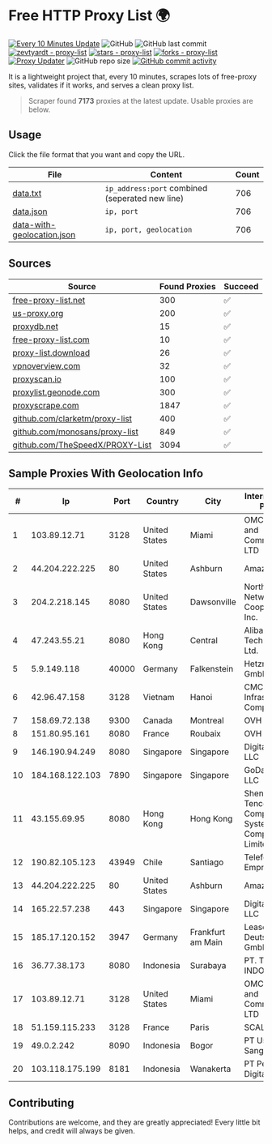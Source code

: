 
# Free HTTP Proxy List 🌍

[![Every 10 Minutes Update](https://github.com/mertguvencli/http-proxy-list/actions/workflows/main.yml/badge.svg?branch=main)](https://github.com/mertguvencli/http-proxy-list/actions/workflows/main.yml)
![GitHub](https://img.shields.io/github/license/mertguvencli/http-proxy-list)
![GitHub last commit](https://img.shields.io/github/last-commit/mertguvencli/http-proxy-list)
[![zevtyardt - proxy-list](https://img.shields.io/static/v1?label=zevtyardt&message=proxy-list&color=blue&logo=github)](https://github.com/zevtyardt/proxy-list "Go to GitHub repo")
[![stars - proxy-list](https://img.shields.io/github/stars/zevtyardt/proxy-list?style=social)](https://github.com/zevtyardt/proxy-list)
[![forks - proxy-list](https://img.shields.io/github/forks/zevtyardt/proxy-list?style=social)](https://github.com/zevtyardt/proxy-list)
[![Proxy Updater](https://github.com/zevtyardt/proxy-list/workflows/Proxy%20Updater/badge.svg)](https://github.com/zevtyardt/proxy-list/actions?query=workflow:"Proxy+Updater")
![GitHub repo size](https://img.shields.io/github/repo-size/zevtyardt/proxy-list)
[![GitHub commit activity](https://img.shields.io/github/commit-activity/m/zevtyardt/proxy-list?logo=commits)](https://github.com/zevtyardt/proxy-list/commits/main)

It is a lightweight project that, every 10 minutes, scrapes lots of free-proxy sites, validates if it works, and serves a clean proxy list.

> Scraper found **7173** proxies at the latest update. Usable proxies are below.

## Usage

Click the file format that you want and copy the URL.

|File|Content|Count|
|----|-------|-----|
|[data.txt](https://raw.githubusercontent.com/mertguvencli/http-proxy-list/main/proxy-list/data.txt)|`ip_address:port` combined (seperated new line)|706|
|[data.json](https://raw.githubusercontent.com/mertguvencli/http-proxy-list/main/proxy-list/data.json)|`ip, port`|706|
|[data-with-geolocation.json](https://raw.githubusercontent.com/mertguvencli/http-proxy-list/main/proxy-list/data-with-geolocation.json)|`ip, port, geolocation`|706|

## Sources

|Source|Found Proxies|Succeed|
|------|-------------|-------|
|[free-proxy-list.net](https://free-proxy-list.net)|300|✅|
|[us-proxy.org](https://www.us-proxy.org)|200|✅|
|[proxydb.net](http://proxydb.net)|15|✅|
|[free-proxy-list.com](https://free-proxy-list.com/?page=&port=&type%5B%5D=http&type%5B%5D=https&up_time=0&search=Search)|10|✅|
|[proxy-list.download](https://www.proxy-list.download/HTTP)|26|✅|
|[vpnoverview.com](https://vpnoverview.com/privacy/anonymous-browsing/free-proxy-servers)|32|✅|
|[proxyscan.io](https://www.proxyscan.io)|100|✅|
|[proxylist.geonode.com](https://proxylist.geonode.com/api/proxy-list?limit=300&page=1&sort_by=lastChecked&sort_type=desc&protocols=http,https)|300|✅|
|[proxyscrape.com](https://api.proxyscrape.com/v2/?request=displayproxies&protocol=http&timeout=10000&country=all&ssl=all&anonymity=all)|1847|✅|
|[github.com/clarketm/proxy-list](https://raw.githubusercontent.com/clarketm/proxy-list/master/proxy-list-raw.txt)|400|✅|
|[github.com/monosans/proxy-list](https://raw.githubusercontent.com/monosans/proxy-list/main/proxies/http.txt)|849|✅|
|[github.com/TheSpeedX/PROXY-List](https://raw.githubusercontent.com/TheSpeedX/PROXY-List/master/http.txt)|3094|✅|


## Sample Proxies With Geolocation Info

|#|Ip|Port|Country|City|Internet Service Provider|
|-|--|----|-------|----|-------------------------|
|1|103.89.12.71|3128|United States|Miami|OMC Computers and Communications LTD|
|2|44.204.222.225|80|United States|Ashburn|Amazon.com|
|3|204.2.218.145|8080|United States|Dawsonville|North Georgia Network Cooperative, Inc.|
|4|47.243.55.21|8080|Hong Kong|Central|Alibaba (US) Technology Co., Ltd.|
|5|5.9.149.118|40000|Germany|Falkenstein|Hetzner Online GmbH|
|6|42.96.47.158|3128|Vietnam|Hanoi|CMC Telecom Infrastructure Company|
|7|158.69.72.138|9300|Canada|Montreal|OVH SAS|
|8|151.80.95.161|8080|France|Roubaix|OVH SAS|
|9|146.190.94.249|8080|Singapore|Singapore|DigitalOcean, LLC|
|10|184.168.122.103|7890|Singapore|Singapore|GoDaddy.com, LLC|
|11|43.155.69.95|8080|Hong Kong|Hong Kong|Shenzhen Tencent Computer Systems Company Limited|
|12|190.82.105.123|43949|Chile|Santiago|Telefonica Empresas|
|13|44.204.222.225|80|United States|Ashburn|Amazon.com|
|14|165.22.57.238|443|Singapore|Singapore|DigitalOcean, LLC|
|15|185.17.120.152|3947|Germany|Frankfurt am Main|Leaseweb Deutschland GmbH|
|16|36.77.38.173|8080|Indonesia|Surabaya|PT. TELKOM INDONESIA|
|17|103.89.12.71|3128|United States|Miami|OMC Computers and Communications LTD|
|18|51.159.115.233|3128|France|Paris|SCALEWAY|
|19|49.0.2.242|8090|Indonesia|Bogor|PT Usaha Adi Sanggoro|
|20|103.118.175.199|8181|Indonesia|Wanakerta|PT Pedjoeang Digital Networks|



## Contributing

Contributions are welcome, and they are greatly appreciated! Every
little bit helps, and credit will always be given.

